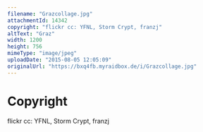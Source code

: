 ```yaml
---
filename: "Grazcollage.jpg"
attachmentId: 14342
copyright: "flickr cc: YFNL, Storm Crypt, franzj"
altText: "Graz"
width: 1200
height: 756
mimeType: "image/jpeg"
uploadDate: "2015-08-05 12:05:09"
originalUrl: "https://bxq4fb.myraidbox.de/i/Grazcollage.jpg"
---
```


# Copyright

flickr cc: YFNL, Storm Crypt, franzj
